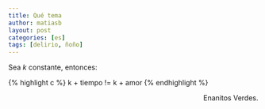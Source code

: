 ```yaml
---
title: Qué tema
author: matiasb
layout: post
categories: [es]
tags: [delirio, ñoño]
---
```

Sea *k* constante, entonces:

{% highlight c %}
k + tiempo != k + amor
{% endhighlight %}

<p style="text-align: right;">
  Enanitos Verdes.
</p>